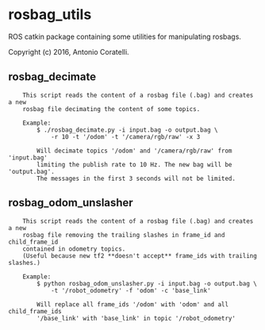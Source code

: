# rosbag_utils

ROS catkin package containing some utilities for manipulating rosbags.

Copyright (c) 2016, Antonio Coratelli.


## rosbag_decimate
```
    This script reads the content of a rosbag file (.bag) and creates a new
    rosbag file decimating the content of some topics.
    
    Example:
        $ ./rosbag_decimate.py -i input.bag -o output.bag \
            -r 10 -t '/odom' -t '/camera/rgb/raw' -x 3
        
        Will decimate topics '/odom' and '/camera/rgb/raw' from 'input.bag'
        limiting the publish rate to 10 Hz. The new bag will be 'output.bag'.
        The messages in the first 3 seconds will not be limited.
```

## rosbag_odom_unslasher
```
    This script reads the content of a rosbag file (.bag) and creates a new
    rosbag file removing the trailing slashes in frame_id and child_frame_id
    contained in odometry topics.
    (Useful because new tf2 **doesn't accept** frame_ids with trailing slashes.)
    
    Example:
        $ python rosbag_odom_unslasher.py -i input.bag -o output.bag \
            -t '/robot_odometry' -f 'odom' -c 'base_link'
        
        Will replace all frame_ids '/odom' with 'odom' and all child_frame_ids
        '/base_link' with 'base_link' in topic '/robot_odometry'
```
